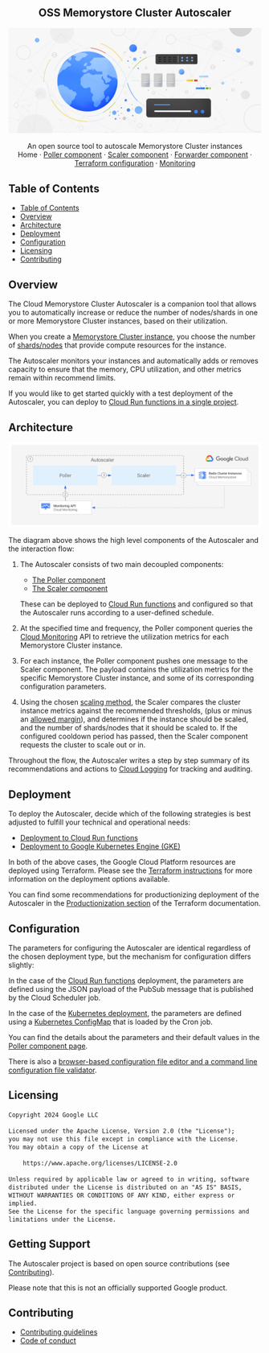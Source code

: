 <br />
<p align="center">
  <h2 align="center">OSS Memorystore Cluster Autoscaler</h2>
  <img alt="Autoscaler" src="resources/hero-image.jpg">

  <p align="center">
    An open source tool to autoscale Memorystore Cluster instances
    <br />
    Home
    ·
    <a href="src/poller/README.md">Poller component</a>
    ·
    <a href="src/scaler/README.md">Scaler component</a>
    ·
    <a href="src/forwarder/README.md">Forwarder component</a>
    ·
    <a href="terraform/README.md">Terraform configuration</a>
    ·
    <a href="terraform/README.md#Monitoring">Monitoring</a>
  </p>
</p>

## Table of Contents

*   [Table of Contents](#table-of-contents)
*   [Overview](#overview)
*   [Architecture](#architecture)
*   [Deployment](#deployment)
*   [Configuration](#configuration)
*   [Licensing](#licensing)
*   [Contributing](#contributing)

## Overview

The Cloud Memorystore Cluster Autoscaler is a companion tool
that allows you to automatically increase or reduce the number of nodes/shards
in one or more Memorystore Cluster instances, based on their utilization.

When you create a [Memorystore Cluster instance][memorystore-cluster-instance],
you choose the number of [shards/nodes][compute-capacity] that provide compute
resources for the instance.

The Autoscaler monitors your instances and automatically adds or
removes capacity to ensure that the memory, CPU utilization, and other metrics
remain within recommend limits.

If you would like to get started quickly with a test deployment of the Autoscaler,
you can deploy to [Cloud Run functions in a single project][single-project-deployment].

## Architecture

![architecture-abstract](resources/architecture-abstract.png)

The diagram above shows the high level components of the Autoscaler and the
interaction flow:

1.  The Autoscaler consists of two main decoupled components:
    *   [The Poller component][autoscaler-poller]
    *   [The Scaler component][autoscaler-scaler]

    These can be deployed to [Cloud Run functions][cloud-functions] and configured
    so that the Autoscaler runs according to a user-defined schedule.

2.  At the specified time and frequency, the Poller component queries the
    [Cloud Monitoring][cloud-monitoring] API to retrieve the utilization metrics
    for each Memorystore Cluster instance.

3.  For each instance, the Poller component pushes one message to the Scaler
    component. The payload contains the utilization metrics for the
    specific Memorystore Cluster instance, and some of its corresponding configuration
    parameters.

4.  Using the chosen [scaling method](src/scaler/README.md#scaling-methods),
    the Scaler compares the cluster instance metrics against the recommended
    thresholds, (plus or minus an [allowed margin](src/poller/README.md#margins)),
    and determines if the instance should be scaled, and the number of shards/nodes
    that it should be scaled to. If the configured cooldown period has passed, then
    the Scaler component requests the cluster to scale out or in.

Throughout the flow, the Autoscaler writes a step by step summary
of its recommendations and actions to [Cloud Logging][cloud-logging] for
tracking and auditing.

## Deployment

To deploy the Autoscaler, decide which of the following strategies
is best adjusted to fulfill your technical and operational needs:

*   [Deployment to Cloud Run functions](terraform/cloud-functions/README.md)
*   [Deployment to Google Kubernetes Engine (GKE)](terraform/gke/README.md)

In both of the above cases, the Google Cloud Platform resources are
deployed using Terraform. Please see the [Terraform instructions](terraform/README.md)
for more information on the deployment options available.

You can find some recommendations for productionizing deployment of the
Autoscaler in the [Productionization section](terraform/README.md#productionization)
of the Terraform documentation.

## Configuration

The parameters for configuring the Autoscaler are identical regardless of the chosen
deployment type, but the mechanism for configuration differs slightly:

In the case of the
[Cloud Run functions](terraform/cloud-functions/README.md#configuration) deployment,
the parameters are defined using the JSON payload of the PubSub message that
is published by the Cloud Scheduler job.

In the case of the
[Kubernetes deployment](terraform/gke/README.md#configuration), the parameters
are defined using a [Kubernetes ConfigMap][configmap] that is loaded by the Cron
job.

You can find the details about the parameters and their default values in the
[Poller component page][autoscaler-poller].

There is also a [browser-based configuration file editor and a command line
configuration file validator][configeditor].

## Licensing

```lang-none
Copyright 2024 Google LLC

Licensed under the Apache License, Version 2.0 (the "License");
you may not use this file except in compliance with the License.
You may obtain a copy of the License at

    https://www.apache.org/licenses/LICENSE-2.0

Unless required by applicable law or agreed to in writing, software
distributed under the License is distributed on an "AS IS" BASIS,
WITHOUT WARRANTIES OR CONDITIONS OF ANY KIND, either express or implied.
See the License for the specific language governing permissions and
limitations under the License.
```

## Getting Support

The Autoscaler project is based on open source contributions
(see [Contributing](README.md#contributing)).

Please note that this is not an officially supported Google product.

## Contributing

*   [Contributing guidelines][contributing-guidelines]
*   [Code of conduct][code-of-conduct]

<!-- LINKS: https://www.markdownguide.org/basic-syntax/#reference-style-links -->

[autoscaler-poller]: src/poller/README.md
[autoscaler-scaler]: src/scaler/README.md
[cloud-functions]: https://cloud.google.com/functions
[cloud-logging]: https://cloud.google.com/logging
[cloud-monitoring]: https://cloud.google.com/monitoring
[code-of-conduct]: code-of-conduct.md
[configeditor]: configeditor/README.md
[configmap]: https://kubernetes.io/docs/concepts/configuration/configmap
[compute-capacity]: https://cloud.google.com/memorystore/docs/cluster/cluster-node-specification
[contributing-guidelines]: contributing.md
[memorystore-cluster-instance]: https://cloud.google.com/memorystore/docs/cluster/memorystore-for-redis-cluster-overview
[single-project-deployment]: terraform/cloud-functions/per-project/README.md
